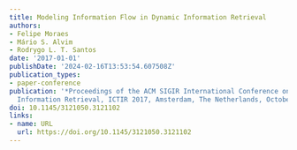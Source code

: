 ```yaml
---
title: Modeling Information Flow in Dynamic Information Retrieval
authors:
- Felipe Moraes
- Mário S. Alvim
- Rodrygo L. T. Santos
date: '2017-01-01'
publishDate: '2024-02-16T13:53:54.607508Z'
publication_types:
- paper-conference
publication: '*Proceedings of the ACM SIGIR International Conference on Theory of
  Information Retrieval, ICTIR 2017, Amsterdam, The Netherlands, October 1-4, 2017*'
doi: 10.1145/3121050.3121102
links:
- name: URL
  url: https://doi.org/10.1145/3121050.3121102
---
```

